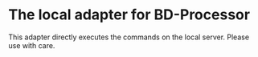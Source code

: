 The local adapter for BD-Processor
==================================

This adapter directly executes the commands on the local server.
Please use with care.